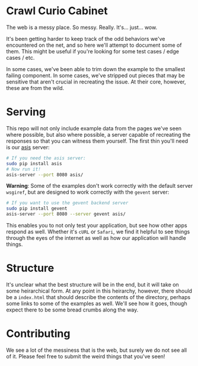 Crawl Curio Cabinet
===================
The web is a messy place. So messy. Really. It's... just... wow.

It's been getting harder to keep track of the odd behaviors we've encountered
on the net, and so here we'll attempt to document some of them. This might be
useful if you're looking for some test cases / edge cases / etc.

In some cases, we've been able to trim down the example to the smallest
failing component. In some cases, we've stripped out pieces that may be
sensitive that aren't crucial in recreating the issue. At their core, however,
these are from the wild.

Serving
=======
This repo will not only include example data from the pages we've seen where
possible, but also where possible, a server capable of recreating the responses
so that you can witness them yourself. The first thin you'll need is our
[asis](https://github.com/seomoz/asis) server:

```bash
# If you need the asis server:
sudo pip install asis
# Now run it!
asis-server --port 8080 asis/
```

__Warning__: Some of the examples don't work correctly with the default server
`wsgiref`, but are designed to work correctly with the `gevent` server:

```bash
# If you want to use the gevent backend server
sudo pip install gevent
asis-server --port 8080 --server gevent asis/
```

This enables you to not only test your application, but see how other apps
respond as well. Whether it's `cURL` or `Safari`, we find it helpful to see
things through the eyes of the internet as well as how our application will
handle things.

Structure
=========
It's unclear what the best structure will be in the end, but it will take on
some heirarchical form. At any point in this heirarchy, however, there should
be a `index.html` that should describe the contents of the directory, perhaps
some links to some of the examples as well. We'll see how it goes, though
expect there to be some bread crumbs along the way.

Contributing
============
We see a lot of the messiness that is the web, but surely we do not see all of
it. Please feel free to submit the weird things that you've seen!